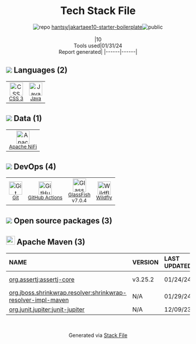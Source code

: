 <!--
&lt;--- Readme.md Snippet without images Start ---&gt;
## Tech Stack
hantsy/jakartaee10-starter-boilerplate is built on the following main stack:

- [Java](https://www.java.com) – Languages
- [Wildfly](https://www.wildfly.org/) – Web Servers
- [GlassFish](https://glassfish.java.net) – Web Servers
- [Apache NiFi](https://nifi.apache.org/) – Message Queue
- [GitHub Actions](https://github.com/features/actions) – Continuous Integration

Full tech stack [here](/techstack.md)

&lt;--- Readme.md Snippet without images End ---&gt;

&lt;--- Readme.md Snippet with images Start ---&gt;
## Tech Stack
hantsy/jakartaee10-starter-boilerplate is built on the following main stack:

- <img width='25' height='25' src='https://img.stackshare.io/service/995/K85ZWV2F.png' alt='Java'/> [Java](https://www.java.com) – Languages
- <img width='25' height='25' src='https://img.stackshare.io/service/3411/R_inOTNM_400x400.png' alt='Wildfly'/> [Wildfly](https://www.wildfly.org/) – Web Servers
- <img width='25' height='25' src='https://img.stackshare.io/service/3628/515GX-Cc_400x400.jpg' alt='GlassFish'/> [GlassFish](https://glassfish.java.net) – Web Servers
- <img width='25' height='25' src='https://img.stackshare.io/service/8447/qpL7Veso_400x400.jpg' alt='Apache NiFi'/> [Apache NiFi](https://nifi.apache.org/) – Message Queue
- <img width='25' height='25' src='https://img.stackshare.io/service/11563/actions.png' alt='GitHub Actions'/> [GitHub Actions](https://github.com/features/actions) – Continuous Integration

Full tech stack [here](/techstack.md)

&lt;--- Readme.md Snippet with images End ---&gt;
-->
<div align="center">

# Tech Stack File
![](https://img.stackshare.io/repo.svg "repo") [hantsy/jakartaee10-starter-boilerplate](https://github.com/hantsy/jakartaee10-starter-boilerplate)![](https://img.stackshare.io/public_badge.svg "public")
<br/><br/>
|10<br/>Tools used|01/31/24 <br/>Report generated|
|------|------|
</div>

## <img src='https://img.stackshare.io/languages.svg'/> Languages (2)
<table><tr>
  <td align='center'>
  <img width='36' height='36' src='https://img.stackshare.io/service/6727/css.png' alt='CSS 3'>
  <br>
  <sub><a href="https://developer.mozilla.org/en-US/docs/Web/CSS/CSS3">CSS 3</a></sub>
  <br>
  <sub></sub>
</td>

<td align='center'>
  <img width='36' height='36' src='https://img.stackshare.io/service/995/K85ZWV2F.png' alt='Java'>
  <br>
  <sub><a href="https://www.java.com">Java</a></sub>
  <br>
  <sub></sub>
</td>

</tr>
</table>

## <img src='https://img.stackshare.io/databases.svg'/> Data (1)
<table><tr>
  <td align='center'>
  <img width='36' height='36' src='https://img.stackshare.io/service/8447/qpL7Veso_400x400.jpg' alt='Apache NiFi'>
  <br>
  <sub><a href="https://nifi.apache.org/">Apache NiFi</a></sub>
  <br>
  <sub></sub>
</td>

</tr>
</table>

## <img src='https://img.stackshare.io/devops.svg'/> DevOps (4)
<table><tr>
  <td align='center'>
  <img width='36' height='36' src='https://img.stackshare.io/service/1046/git.png' alt='Git'>
  <br>
  <sub><a href="http://git-scm.com/">Git</a></sub>
  <br>
  <sub></sub>
</td>

<td align='center'>
  <img width='36' height='36' src='https://img.stackshare.io/service/11563/actions.png' alt='GitHub Actions'>
  <br>
  <sub><a href="https://github.com/features/actions">GitHub Actions</a></sub>
  <br>
  <sub></sub>
</td>

<td align='center'>
  <img width='36' height='36' src='https://img.stackshare.io/service/3628/515GX-Cc_400x400.jpg' alt='GlassFish'>
  <br>
  <sub><a href="https://glassfish.java.net">GlassFish</a></sub>
  <br>
  <sub>v7.0.4</sub>
</td>

<td align='center'>
  <img width='36' height='36' src='https://img.stackshare.io/service/3411/R_inOTNM_400x400.png' alt='Wildfly'>
  <br>
  <sub><a href="https://www.wildfly.org/">Wildfly</a></sub>
  <br>
  <sub></sub>
</td>

</tr>
</table>


## <img src='https://img.stackshare.io/group.svg' /> Open source packages (3)</h2>

## <img width='24' height='24' src='https://img.stackshare.io/package_manager/977/default_9833f2ef0bbc2a946b4cc5e9307264033361076b.png'/> Apache Maven (3)

|NAME|VERSION|LAST UPDATED|LAST UPDATED BY|LICENSE|VULNERABILITIES|
|:------|:------|:------|:------|:------|:------|
|[org.assertj:assertj-core](http://assertj.org)|v3.25.2|01/24/24|dependabot[bot] |Apache-2.0|N/A|
|[org.jboss.shrinkwrap.resolver:shrinkwrap-resolver-impl-maven](http://arquillian.org/modules/resolver-shrinkwrap/)|N/A|01/29/24|dependabot[bot] |Apache-2.0|N/A|
|[org.junit.jupiter:junit-jupiter](https://junit.org/junit5/)|N/A|12/09/23|hantsy |EPL-2.0|N/A|

<br/>
<div align='center'>

Generated via [Stack File](https://github.com/marketplace/stack-file)
